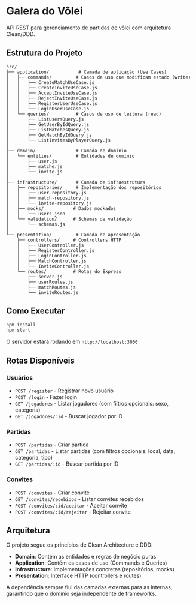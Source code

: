 # Galera do Vôlei

API REST para gerenciamento de partidas de vôlei com arquitetura Clean/DDD.

## Estrutura do Projeto

```
src/
├── application/           # Camada de aplicação (Use Cases)
│   ├── commands/         # Casos de uso que modificam estado (write)
│   │   ├── CreateMatchUseCase.js
│   │   ├── CreateInviteUseCase.js
│   │   ├── AcceptInviteUseCase.js
│   │   ├── RejectInviteUseCase.js
│   │   ├── RegisterUserUseCase.js
│   │   └── LoginUserUseCase.js
│   └── queries/          # Casos de uso de leitura (read)
│       ├── ListUsersQuery.js
│       ├── GetUserByIdQuery.js
│       ├── ListMatchesQuery.js
│       ├── GetMatchByIdQuery.js
│       └── ListInvitesByPlayerQuery.js
│
├── domain/               # Camada de domínio
│   └── entities/         # Entidades de domínio
│       ├── user.js
│       ├── matche.js
│       └── invite.js
│
├── infrastructure/       # Camada de infraestrutura
│   ├── repositories/     # Implementação dos repositórios
│   │   ├── user-repository.js
│   │   ├── match-repository.js
│   │   └── invite-repository.js
│   ├── mocks/           # Dados mockados
│   │   └── users.json
│   └── validation/      # Schemas de validação
│       └── schemas.js
│
└── presentation/         # Camada de apresentação
    ├── controllers/     # Controllers HTTP
    │   ├── UserController.js
    │   ├── RegisterController.js
    │   ├── LoginController.js
    │   ├── MatchController.js
    │   └── InviteController.js
    └── routes/          # Rotas do Express
        ├── server.js
        ├── userRoutes.js
        ├── matchRoutes.js
        └── inviteRoutes.js
```

## Como Executar

```bash
npm install
npm start
```

O servidor estará rodando em `http://localhost:3000`

## Rotas Disponíveis

### Usuários
- `POST /register` - Registrar novo usuário
- `POST /login` - Fazer login
- `GET /jogadores` - Listar jogadores (com filtros opcionais: sexo, categoria)
- `GET /jogadores/:id` - Buscar jogador por ID

### Partidas
- `POST /partidas` - Criar partida
- `GET /partidas` - Listar partidas (com filtros opcionais: local, data, categoria, tipo)
- `GET /partidas/:id` - Buscar partida por ID

### Convites
- `POST /convites` - Criar convite
- `GET /convites/recebidos` - Listar convites recebidos
- `POST /convites/:id/aceitar` - Aceitar convite
- `POST /convites/:id/rejeitar` - Rejeitar convite

## Arquitetura

O projeto segue os princípios de Clean Architecture e DDD:

- **Domain**: Contém as entidades e regras de negócio puras
- **Application**: Contém os casos de uso (Commands e Queries)
- **Infrastructure**: Implementações concretas (repositórios, mocks)
- **Presentation**: Interface HTTP (controllers e routes)

A dependência sempre flui das camadas externas para as internas, garantindo que o domínio seja independente de frameworks.
